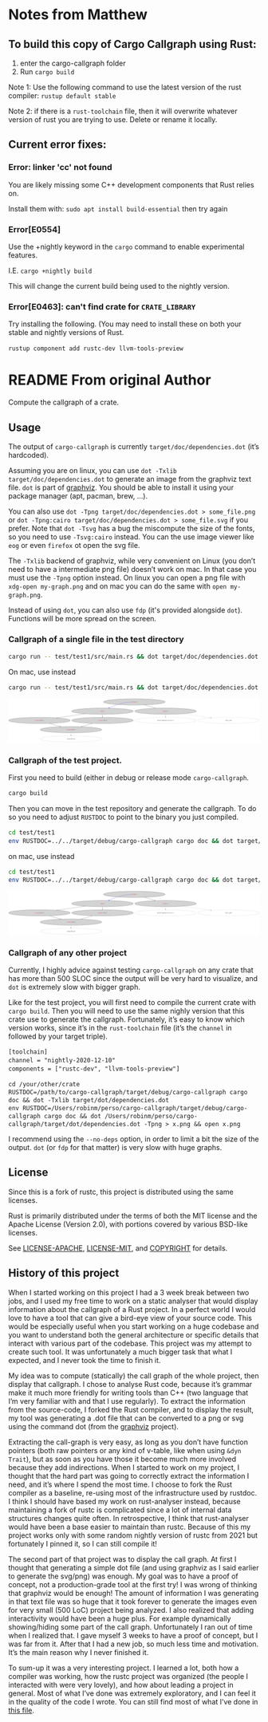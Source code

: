 # Notes from Matthew

## To build this copy of Cargo Callgraph using Rust:
1. enter the cargo-callgraph folder
2. Run `cargo build`


Note 1: Use the following command to use the latest version of the rust compiler: `rustup default stable`

Note 2: if there is a `rust-toolchain` file, then it will overwrite whatever version of rust you are trying to use. Delete or rename it locally.


## Current error fixes:
### Error: linker 'cc' not found

You are likely missing some C++ development components that Rust relies on.

Install them with: `sudo apt install build-essential` then try again

### Error\[E0554\]
Use the +nightly keyword in the `cargo` command to enable experimental features.

I.E. `cargo +nightly build`

This will change the current build being used to the nightly version.

### Error\[E0463\]: can't find crate for `CRATE_LIBRARY`
Try installing the following. (You may need to install these on both your stable and nightly versions of Rust.

`rustup component add rustc-dev llvm-tools-preview`


# README From original Author
Compute the callgraph of a crate.

## Usage

The output of `cargo-callgraph` is currently `target/doc/dependencies.dot` (it’s
hardcoded).

Assuming you are on linux, you can use `dot -Txlib target/doc/dependencies.dot`
to generate an image from the graphviz text file. `dot` is part of [graphviz](https://www.graphviz.org/).
You should be able to install it using your package manager (apt, pacman, brew,
…).

You can also use `dot -Tpng target/doc/dependencies.dot > some_file.png` or `dot
-Tpng:cairo target/doc/dependencies.dot > some_file.svg` if you prefer. Note
that `dot -Tsvg` has a bug the miscompute the size of the fonts, so you need to
use `-Tsvg:cairo` instead. You can the use image viewer like `eog` or even
`firefox` ot open the svg file.

The `-Txlib` backend of graphviz, while very convenient on Linux (you don’t need
to have a intermediate png file) doesn’t work on mac. In that case you must use
the `-Tpng` option instead. On linux you can open a png file with
`xdg-open my-graph.png` and on mac you can do the same with `open my-graph.png`.

Instead of using `dot`, you can also use `fdp` (it's provided alongside `dot`).
Functions will be more spread on the screen.

### Callgraph of a single file in the test directory

```sh
cargo run -- test/test1/src/main.rs && dot target/doc/dependencies.dot -Txlib
```

On mac, use instead

```sh
cargo run -- test/test1/src/main.rs && dot target/doc/dependencies.dot -Tpng > graph.png && open graph.png
```

![generated call-graph for the a single file](ressources/test-project.png)

### Callgraph of the test project.

First you need to build (either in debug or release mode `cargo-callgraph`.

```sh
cargo build
```

Then you can move in the test repository and generate the callgraph. To do so
you need to adjust `RUSTDOC` to point to the binary you just compiled.

```sh
cd test/test1
env RUSTDOC=../../target/debug/cargo-callgraph cargo doc && dot target/doc/dependencies.dot -Txlib
```

on mac, use instead

```sh
cd test/test1
env RUSTDOC=../../target/debug/cargo-callgraph cargo doc && dot target/doc/dependencies.dot -Tpng > graph.png && open graph.png
```

![generated call-graph for the test project](ressources/single-file.png)

### Callgraph of any other project

Currently, I highly advice against testing `cargo-callgraph` on any crate that
has more than 500 SLOC since the output will be very hard to visualize, and
`dot` is extremely slow with bigger graph.

Like for the test project, you will first need to compile the current crate with
`cargo build`. Then you will need to use the same nighly version that this crate
use to generate the callgraph. Fortunately, it’s easy to know which version
works, since it’s in the `rust-toolchain` file (it’s the `channel` in followed
by your target triple).

```txt
[toolchain]
channel = "nightly-2020-12-10"
components = ["rustc-dev", "llvm-tools-preview"]
```

```
cd /your/other/crate
RUSTDOC=/path/to/cargo-callgraph/target/debug/cargo-callgraph cargo doc && dot -Txlib target/dot/dependencies.dot
env RUSTDOC=/Users/robinm/perso/cargo-callgraph/target/debug/cargo-callgraph cargo doc && dot /Users/robinm/perso/cargo-callgraph/target/dot/dependencies.dot -Tpng > x.png && open x.png
```

I recommend using the `--no-deps` option, in order to limit a bit the size of
the output. `dot` (or `fdp` for that matter) is very slow with huge graphs.

## License

Since this is a fork of rustc, this project is distributed using the same
licenses.

Rust is primarily distributed under the terms of both the MIT license
and the Apache License (Version 2.0), with portions covered by various
BSD-like licenses.

See [LICENSE-APACHE](LICENSE-APACHE), [LICENSE-MIT](LICENSE-MIT), and
[COPYRIGHT](COPYRIGHT) for details.

## History of this project

When I started working on this project I had a 3 week break between two jobs,
and I used my free time to work on a static analyser that would display
information about the callgraph of a Rust project. In a perfect world I would
love to have a tool that can give a bird-eye view of your source code. This
would be especially useful when you start working on a huge codebase and you
want to understand both the general architecture or specific details that
interact with various part of the codebase. This project was my attempt to
create such tool. It was unfortunately a much bigger task that what I expected,
and I never took the time to finish it.

My idea was to compute (statically) the call graph of the whole project, then
display that callgraph. I chose to analyse Rust code, because it’s grammar make
it much more friendly for writing tools than C++ (two language that I’m very
familiar with and that I use regularly). To extract the information
from the source-code, I forked the Rust compiler, and to display the result, my
tool was generating a .dot file that can be converted to a png or svg using the
command dot (from the [graphviz](https://www.graphviz.org/) project).

Extracting the call-graph is very easy, as long as you don’t have function
pointers (both raw pointers or any kind of v-table, like when using `&dyn
Trait`), but as soon as you have those it become much more involved
because they add indirections. When I started to work on my project, I thought
that the hard part was going to correctly extract the information I need, and
it’s where I spend the most time. I choose to fork the Rust compiler as a
baseline, re-using most of the infrastructure used by rustdoc. I think I should
have based my work on rust-analyser instead, because maintaining a fork of
rustc is complicated since a lot of internal data structures changes quite
often. In retrospective, I think that rust-analyser would have been a base
easier to maintain than rustc. Because of this my project works only with some
random nightly version of rustc from 2021 but fortunately I pinned it, so
I can still compile it!

The second part of that project was to display the call graph. At first I
thought that generating a simple dot file (and using graphviz as I said earlier
to generate the svg/png) was enough. My goal was to have a proof of concept,
not a production-grade tool at the first try! I was wrong of thinking that
graphviz would be enough! The amount of information I was generating in that
text file was so huge that it took forever to generate the images even for very
small (500 LoC) project being analyzed. I also realized that adding
interactivity would have been a huge plus. For example dynamically
showing/hiding some part of the call graph. Unfortunately I ran out of time
when I realized that. I gave myself 3 weeks to have a proof of concept, but I
was far from it. After that I had a new job, so much less time and motivation.
It’s the main reason why I never finished it.

To sum-up it was a very interesting project. I learned a lot, both how a
compiler was working, how the rustc project was organized (the people I
interacted with were very lovely), and how about leading a project in general.
Most of what I’ve done was extremely exploratory, and I can feel it in the
quality of the code I wrote. You can still find most of what I’ve done in [this
file](https://github.com/robinmoussu/cargo-callgraph/blob/master/src/librustdoc/extract_dependencies.rs).


